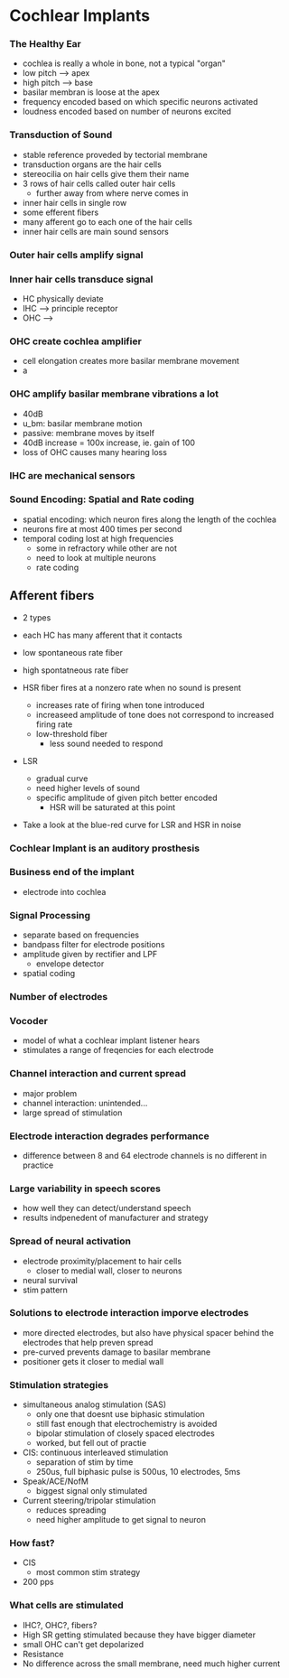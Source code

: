 # Cochlear Implants

### The Healthy Ear
* cochlea is really a whole in bone, not a typical "organ"
* low pitch --> apex
* high pitch --> base
* basilar membran is loose at the apex
* frequency encoded based on which specific neurons activated
* loudness encoded based on number of neurons excited

### Transduction of Sound
* stable reference proveded by tectorial membrane
* transduction organs are the hair cells
* stereocilia on hair cells give them their name
* 3 rows of hair cells called outer hair cells
  * further away from where nerve comes in
* inner hair cells in single row
* some efferent fibers
* many afferent go to each one of the hair cells
* inner hair cells are main sound sensors

### Outer hair cells amplify signal
### Inner hair cells transduce signal
* HC physically deviate
* IHC --> principle receptor
* OHC --> 

### OHC create cochlea amplifier
* cell elongation creates more basilar membrane movement
* a

### OHC amplify basilar membrane vibrations a lot
* 40dB
* u_bm: basilar membrane motion
* passive: membrane moves by itself
* 40dB increase = 100x increase, ie. gain of 100
* loss of OHC causes many hearing loss

### IHC are mechanical sensors

### Sound Encoding: Spatial and Rate coding
* spatial encoding: which neuron fires along the length of the cochlea
* neurons fire at most 400 times per second
* temporal coding lost at high frequencies
  * some in refractory while other are not
  * need to look at multiple neurons
  * rate coding
  
## Afferent fibers
* 2 types
* each HC has many afferent that it contacts
* low spontaneous rate fiber
* high spontatneous rate fiber
* HSR fiber fires at a nonzero rate when no sound is present
  * increases rate of firing when tone introduced
  * increaseed amplitude of tone does not correspond to increased firing rate
  * low-threshold fiber
    * less sound needed to respond
* LSR
  * gradual curve
  * need higher levels of sound
  * specific amplitude of given pitch better encoded
    * HSR will be saturated at this point

* Take a look at the blue-red curve for LSR and HSR in noise

### Cochlear Implant is an auditory prosthesis

### Business end of the implant
* electrode into cochlea

### Signal Processing
* separate based on frequencies
* bandpass filter for electrode positions
* amplitude given by rectifier and LPF
  * envelope detector
* spatial coding

### Number of electrodes

### Vocoder
* model of what a cochlear implant listener hears
* stimulates a range of freqencies for each electrode

### Channel interaction and current spread
* major problem
* channel interaction: unintended...
* large spread of stimulation

### Electrode interaction degrades performance
* difference between 8 and 64 electrode channels is no different in practice

### Large variability in speech scores
* how well they can detect/understand speech
* results indpenedent of manufacturer and strategy

### Spread of neural activation
* electrode proximity/placement to hair cells
  * closer to medial wall, closer to neurons
* neural survival
* stim pattern

### Solutions to electrode interaction imporve electrodes
* more directed electrodes, but also have physical spacer behind the electrodes that help preven spread
* pre-curved prevents damage to basilar membrane
* positioner gets it closer to medial wall

### Stimulation strategies
* simultaneous analog stimulation (SAS)
  * only one that doesnt use biphasic stimulation
  * still fast enough that electrochemistry is avoided
  * bipolar stimulation of closely spaced electrodes
  * worked, but fell out of practie
* CIS: continuous interleaved stimulation
  * separation of stim by time
  * 250us, full biphasic pulse is 500us, 10 electrodes, 5ms
* Speak/ACE/NofM
  * biggest signal only stimulated
* Current steering/tripolar stimulation
  * reduces spreading
  * need higher amplitude to get signal to neuron
  
### How fast?
* CIS
  * most common stim strategy
* 200 pps

### What cells are stimulated
* IHC?, OHC?, fibers?
* High SR getting stimulated because they have bigger diameter
* small OHC can't get depolarized
* Resistance
* No difference across the small membrane, need much higher current
  
